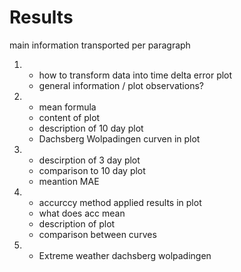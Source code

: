 # Results

main information transported per paragraph

1.  - how to transform data into time delta error plot
    - general information / plot observations?
2.  - mean formula
    - content of plot
    - description of 10 day plot 
    - Dachsberg Wolpadingen curven in plot
3.  - descirption of 3 day plot
    - comparison to 10 day plot
    - meantion MAE
4.  - accurccy method applied results in plot
    - what does acc mean 
    - description of plot
    - comparison between curves
5.  - Extreme weather dachsberg wolpadingen